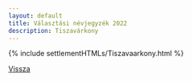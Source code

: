 ```yaml
---
layout: default
title: Választási névjegyzék 2022
description: Tiszavárkony
---
```


{% include settlementHTMLs/Tiszavaarkony.html %}

[Vissza](../)